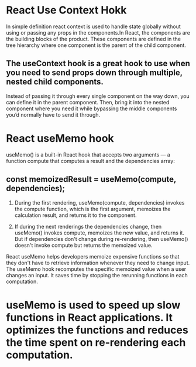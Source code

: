 # React Use Context Hokk 

In simple definition react context is used to handle state globally without using or passing any props in the components.In React, the components are the building blocks of the product. These components are defined in the tree hierarchy where one component is the parent of the child component.

## The useContext hook is a great hook to use when you need to send props down through multiple, nested child components.

Instead of passing it through every single component on the way down, you can define it in the parent component. Then, bring it into the nested component where you need it while bypassing the middle components you’d normally have to send it through.

# React useMemo hook

useMemo() is a built-in React hook that accepts two arguments — a function compute that computes a result and the dependencies array:

## const memoizedResult = useMemo(compute, dependencies);

1. During the first rendering, useMemo(compute, dependencies) invokes the compute function, which is the first argument, memoizes the calculation result, and returns it to the component.


1. If during the next renderings the dependencies change, then useMemo() invokes compute, memoizes the new value, and returns it. But if dependencies don't change during re-rendering, then useMemo() doesn't invoke compute but returns the memoized value.


React useMemo helps developers memoize expensive functions so that they don't have to retrieve information whenever they need to change input. The useMemo hook recomputes the specific memoized value when a user changes an input. It saves time by stopping the rerunning functions in each computation.


# useMemo is used to speed up slow functions in React applications. It optimizes the functions and reduces the time spent on re-rendering each computation.

